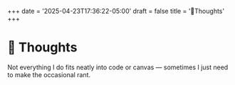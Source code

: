 +++
date = '2025-04-23T17:36:22-05:00'
draft = false
title = '💭Thoughts'
+++

# 💭 Thoughts

Not everything I do fits neatly into code or canvas — sometimes I just need to make the occasional rant.
